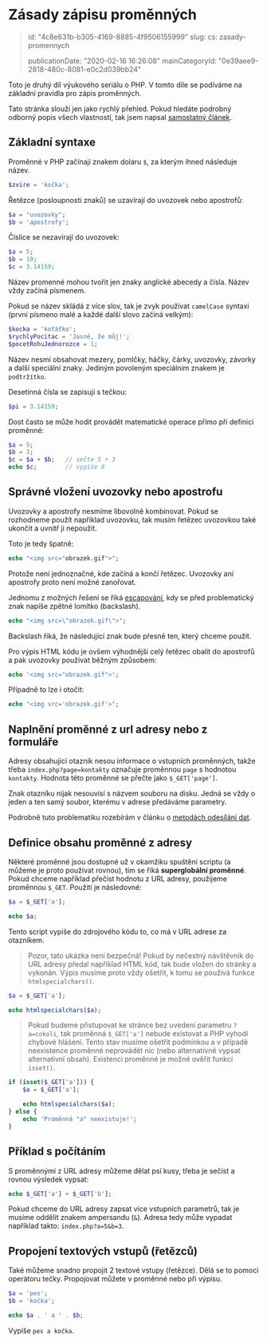 Zásady zápisu proměnných
========================

> id: "4c8e631b-b305-4169-8885-4f9506155999"
> slug:
> 	cs: zasady-promennych
> 
> publicationDate: "2020-02-16 16:26:08"
> mainCategoryId: "0e39aee9-2818-480c-8081-e0c2d039bb24"

Toto je druhý díl výukového seriálu o PHP. V tomto díle se podíváme na základní pravidla pro zápis proměnných.

Tato stránka slouží jen jako rychlý přehled. Pokud hledáte podrobný odborný popis všech vlastností, tak jsem napsal <a href="/promenna">samostatný článek</a>.

Základní syntaxe
--------------------------

Proměnné v PHP začínají znakem dolaru `$`, za kterým ihned následuje název.

```php
$zvire = 'kočka';
```

Řetězce (posloupnosti znaků) se uzavírají do uvozovek nebo apostrofů:

```php
$a = "uvozovky";
$b = 'apostrofy';
```

Číslice se nezavírají do uvozovek:

```php
$a = 5;
$b = 10;
$c = 3.14159;
```

Název promenné mohou tvořit jen znaky anglické abecedy a čísla. Název vždy začíná písmenem.

Pokud se název skládá z více slov, tak je zvyk používat `camelCase` syntaxi (první písmeno malé a každé další slovo začíná velkým):

```php
$kocka = 'koťáťko';
$rychlyPocitac = 'Jasně, že můj!';
$pocetRohuJednorozce = 1;
```


Název nesmí obsahovat mezery, pomlčky, háčky, čárky, uvozovky, závorky a další speciální znaky. Jediným povoleným speciálním znakem je `podtržítko`.

Desetinná čísla se zapisují s tečkou:

```php
$pi = 3.14159;
```


Dost často se může hodit provádět matematické operace přímo při definici proměnné:

```php
$a = 5;
$b = 3;
$c = $a + $b;	// sečte 5 + 3
echo $c;		// vypíše 8
```


Správné vložení uvozovky nebo apostrofu
--------------------------

Uvozovky a apostrofy nesmíme libovolně kombinovat. Pokud se rozhodneme použít například uvozovku, tak musím řetězec uvozovkou také ukončit a uvnitř ji nepoužít.

Toto je tedy špatně:

```php
echo "<img src="obrazek.gif">";
```


Protože není jednoznačné, kde začíná a končí řetězec. Uvozovky ani apostrofy proto není možné zanořovat.

Jednomu z možných řešení se říká <a href="/escapovani">escapování</a>, kdy se před problematický znak napíše zpětné lomítko (backslash).

```php
echo "<img src=\"obrazek.gif\">";
```


Backslash říká, že následující znak bude přesně ten, který chceme použít.

Pro výpis HTML kódu je ovšem výhodnější celý řetězec obalit do apostrofů a pak uvozovky používat běžným způsobem:

```php
echo '<img src="obrazek.gif">';
```


Případně to lze i otočit:

```php
echo "<img src='obrazek.gif'>";
```


Naplnění proměnné z url adresy nebo z formuláře
--------------------------

Adresy obsahující otazník nesou informace o vstupních proměnných, takže třeba `index.php?page=kontakty` označuje proměnnou `page` s hodnotou `kontakty`. Hodnota této proměnné se přečte jako `$_GET['page']`.

Znak otazníku nijak nesouvisí s názvem souboru na disku. Jedná se vždy o jeden a ten samý soubor, kterému v adrese předáváme parametry.

Podrobně tuto problematiku rozebírám v článku o <a href="/metody-odesilani-dat">metodách odesílání dat</a>.

Definice obsahu proměnné z adresy
--------------------------

Některé proměnné jsou dostupné už v okamžiku spuštění scriptu (a můžeme je proto používat rovnou), tím se říká **superglobální proměnné**. Pokud chceme například přečíst hodnotu z URL adresy, použijeme proměnnou `$_GET`.
Použití je následovné:

```php
$a = $_GET['a'];

echo $a;
```


Tento script vypíše do zdrojového kódu to, co má v URL adrese za otazníkem.

> Pozor, tato ukázka není bezpečná! Pokud by nečestný návštěvník do URL adresy předal například HTML kód, tak bude vložen do stránky a vykonán. Výpis musíme proto vždy ošetřit, k tomu se používá funkce `htmlspecialchars()`.

```php
$a = $_GET['a'];

echo htmlspecialchars($a);
```


> Pokud budeme přistupovat ke stránce bez uvedení parametru `?a=cokoli`, tak proměnná `$_GET['a']` nebude existovat a PHP vyhodí chybové hlášení. Tento stav musíme ošetřit podmínkou a v případě neexistence proměnné neprovádět nic (nebo alternativně vypsat alternativní obsah). Existenci proměnné je možné ověřit funkcí `isset()`.

```php
if (isset($_GET['a'])) {
	$a = $_GET['a'];

	echo htmlspecialchars($a);
} else {
	echo 'Proměnná "a" neexistuje!';
}
```


Příklad s počítáním
--------------------------

S proměnnými z URL adresy můžeme dělat psí kusy, třeba je sečíst a rovnou výsledek vypsat:

```php
echo $_GET['a'] + $_GET['b'];
```


Pokud chceme do URL adresy zapsat více vstupních parametrů, tak je musíme oddělit znakem ampersandu (`&`). Adresa tedy může vypadat například takto: `index.php?a=5&b=3`.

Propojení textových vstupů (řetězců)
--------------------------

Také můžeme snadno propojit 2 textové vstupy (řetězce). Dělá se to pomocí operátoru tečky. Propojovat můžete v proměnné nebo při výpisu.

```php
$a = 'pes';
$b = 'kočka';

echo $a . ' a ' . $b;
```


Vypíše `pes a kočka`.
